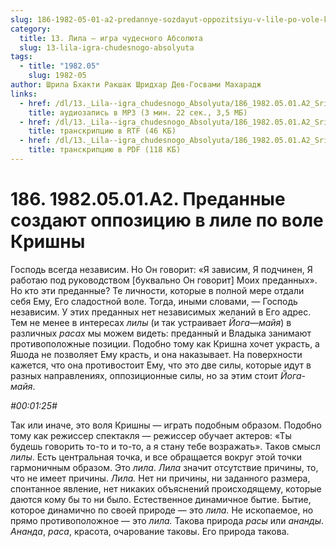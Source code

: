 ```yaml
---
slug: 186-1982-05-01-a2-predannye-sozdayut-oppozitsiyu-v-lile-po-vole-krishny
category:
  title: 13. Лила — игра чудесного Абсолюта
  slug: 13-lila-igra-chudesnogo-absolyuta
tags:
  - title: "1982.05"
    slug: 1982-05
author: Шрила Бхакти Ракшак Шридхар Дев-Госвами Махарадж
links:
  - href: /dl/13._Lila--igra_chudesnogo_Absolyuta/186_1982.05.01.A2_SridharMj_Predannye_sozdajut_oppoziciju_v_lile_po_vole_Krishny.mp3
    title: аудиозапись в MP3 (3 мин. 22 сек., 3,5 МБ)
  - href: /dl/13._Lila--igra_chudesnogo_Absolyuta/186_1982.05.01.A2_SridharMj_Predannye_sozdajut_oppoziciju_v_lile_po_vole_Krishny.rtf
    title: транскрипцию в RTF (46 КБ)
  - href: /dl/13._Lila--igra_chudesnogo_Absolyuta/186_1982.05.01.A2_SridharMj_Predannye_sozdajut_oppoziciju_v_lile_po_vole_Krishny.pdf
    title: транскрипцию в PDF (118 КБ)
---
```


# 186. 1982.05.01.A2. Преданные создают оппозицию в лиле по воле Кришны

Господь всегда независим. Но Он говорит: «Я зависим, Я подчинен, Я работаю под руководством [буквально Он говорит] Моих преданных». Но кто эти преданные? Те личности, которые в полной мере отдали себя Ему, Его сладостной воле. Тогда, иными словами, — Господь независим. У этих преданных нет независимых желаний в Его адрес. Тем не менее в интересах *лилы* (и так устраивает *Йога*—*майя*) в различных *расах* мы можем видеть: преданный и Владыка занимают противоположные позиции. Подобно тому как Кришна хочет украсть, а Яшода не позволяет Ему красть, и она наказывает. На поверхности кажется, что она противостоит Ему, что это две силы, которые идут в разных направлениях, оппозиционные силы, но за этим стоит *Йога-майя*.

*#00:01:25#*

Так или иначе, это воля Кришны — играть подобным образом. Подобно тому как режиссер спектакля — режиссер обучает актеров: «Ты будешь говорить то-то и то-то, а я стану тебе возражать». Таков смысл *лилы*. Есть центральная точка, и все обращается вокруг этой точки гармоничным образом. Это *лила*. *Лила* значит отсутствие причины, то, что не имеет причины. *Лила.* Нет ни причины, ни заданного размера, спонтанное явление, нет никаких объяснений происходящему, которые даются кому бы то ни было. Естественное динамичное бытие. Бытие, которое динамично по своей природе — это *лила.* Не ископаемое, но прямо противоположное — это *лила.* Такова природа *расы* или *ананды*. *Ананда*, *раса*, красота, очарование таковы. Его природа такова.

